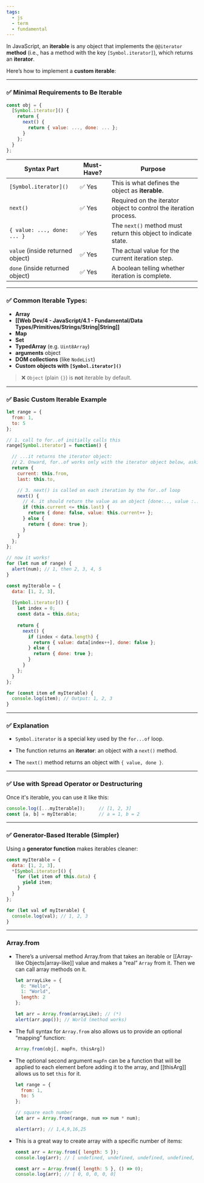 ```yaml
---
tags:
  - js
  - term
  - fundamental
---
```


In JavaScript, an **iterable** is any object that implements the `@@iterator` **method** (i.e., has a method with the key `[Symbol.iterator]`), which returns an **iterator**.

Here’s how to implement a **custom iterable**:

--- 

### ✅ **Minimal Requirements to Be Iterable**

```js
const obj = {
  [Symbol.iterator]() {
    return {
      next() {
        return { value: ..., done: ... };
      }
    };
  }
};

```

|Syntax Part|Must-Have?|Purpose|
|---|---|---|
|`[Symbol.iterator]()`|✅ Yes|This is what defines the object as **iterable**.|
|`next()`|✅ Yes|Required on the iterator object to control the iteration process.|
|`{ value: ..., done: ... }`|✅ Yes|The `next()` method must return this object to indicate state.|
|`value` (inside returned object)|✅ Yes|The actual value for the current iteration step.|
|`done` (inside returned object)|✅ Yes|A boolean telling whether iteration is complete.|

---

### ✅ Common Iterable Types:

- **Array**
- **[[Web Dev/4 - JavaScript/4.1 - Fundamental/Data Types/Primitives/Strings/String|String]]**
- **Map**
- **Set**
- **TypedArray** (e.g. `Uint8Array`)
- **arguments** object
- **DOM collections** (like `NodeList`)
- **Custom objects with `[Symbol.iterator]()`**

> ❌ `Object` (plain `{}`) is **not** iterable by default.

---

### ✅ Basic Custom Iterable Example

```js
let range = {
  from: 1,
  to: 5
};

// 1. call to for..of initially calls this
range[Symbol.iterator] = function() {

  // ...it returns the iterator object:
  // 2. Onward, for..of works only with the iterator object below, asking it for next values
  return {
    current: this.from,
    last: this.to,

    // 3. next() is called on each iteration by the for..of loop
    next() {
      // 4. it should return the value as an object {done:.., value :...}
      if (this.current <= this.last) {
        return { done: false, value: this.current++ };
      } else {
        return { done: true };
      }
    }
  };
};

// now it works!
for (let num of range) {
  alert(num); // 1, then 2, 3, 4, 5
}
```

```js
const myIterable = {
  data: [1, 2, 3],
  
  [Symbol.iterator]() {
    let index = 0;
    const data = this.data;
    
    return {
      next() {
        if (index < data.length) {
          return { value: data[index++], done: false };
        } else {
          return { done: true };
        }
      }
    };
  }
};

for (const item of myIterable) {
  console.log(item); // Output: 1, 2, 3
}
```

---

### ✅ Explanation

- `Symbol.iterator` is a special key used by the `for...of` loop.
    
- The function returns an **iterator**: an object with a `next()` method.
    
- The `next()` method returns an object with `{ value, done }`.
    

---

### ✅ Use with Spread Operator or Destructuring

Once it's iterable, you can use it like this:

```js
console.log([...myIterable]);     // [1, 2, 3]
const [a, b] = myIterable;        // a = 1, b = 2
```

---

### ✅ Generator-Based Iterable (Simpler)

Using a **generator function** makes iterables cleaner:

```js
const myIterable = {
  data: [1, 2, 3],
  *[Symbol.iterator]() {
    for (let item of this.data) {
      yield item;
    }
  }
};

for (let val of myIterable) {
  console.log(val); // 1, 2, 3
}
```

---

### Array.from

- There’s a universal method Array.from that takes an iterable or [[Array-like Objects|array-like]] value and makes a “real” `Array` from it. Then we can call array methods on it.
	```javascript
	let arrayLike = {
	  0: "Hello",
	  1: "World",
	  length: 2
	};
	
	let arr = Array.from(arrayLike); // (*)
	alert(arr.pop()); // World (method works)
	```
- The full syntax for `Array.from` also allows us to provide an optional “mapping” function:
	```javascript
	Array.from(obj[, mapFn, thisArg])
	```
- The optional second argument `mapFn` can be a function that will be applied to each element before adding it to the array, and [[thisArg]] allows us to set `this` for it.
	```js
	let range = {
	  from: 1,
	  to: 5
	};
	
	// square each number
	let arr = Array.from(range, num => num * num);
	
	alert(arr); // 1,4,9,16,25
	```
- This is a great way to create array with a specific number of items:
	```js
	const arr = Array.from({ length: 5 }); 
	console.log(arr); // [ undefined, undefined, undefined, undefined, undefined ]
	
	const arr = Array.from({ length: 5 }, () => 0); 
	console.log(arr); // [ 0, 0, 0, 0, 0]
	```
